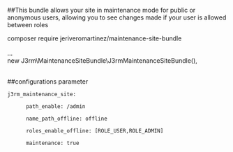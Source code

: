 ##This bundle allows your site in maintenance mode for public or anonymous users, allowing you to see changes made if your user is allowed between roles

composer require jeriveromartinez/maintenance-site-bundle<br/>
<br/>
...<br/>
new J3rm\MaintenanceSiteBundle\J3rmMaintenanceSiteBundle(),

</br>
##configurations parameter
<pre><code>j3rm_maintenance_site:<br/>
      path_enable: /admin <br/>
      name_path_offline: offline<br/>
      roles_enable_offline: [ROLE_USER,ROLE_ADMIN]<br/>
      maintenance: true<br/></code>
</pre>